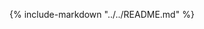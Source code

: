 <style>
  .md-typeset h1,
  .md-content__button {
    display: none;
  }
</style>

{%
   include-markdown "../../README.md"
%}